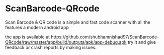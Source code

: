 # ScanBarcode-QRcode
Scan Barcode &amp; QR code is a simple and fast code scanner with all the features a modern android app

the app is available at https://github.com/shubhamnishad97/ScanBarcode-QRcode/raw/master/app/build/outputs/apk/app-debug.apk
try it and give feedback or crash reports by making issues.
